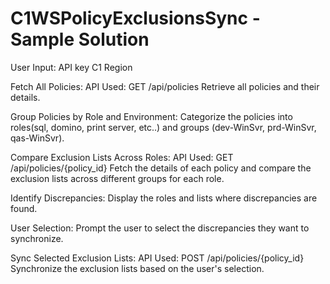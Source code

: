 # C1WSPolicyExclusionsSync - Sample Solution

User Input:
  API key
  C1 Region 
  
Fetch All Policies:
  API Used: GET /api/policies
  Retrieve all policies and their details.
  
Group Policies by Role and Environment:
  Categorize the policies into roles(sql, domino, print server, etc..) and groups (dev-WinSvr, prd-WinSvr, qas-WinSvr).
  
Compare Exclusion Lists Across Roles:
  API Used: GET /api/policies/{policy_id}
  Fetch the details of each policy and compare the exclusion lists across different groups for each role.
  
Identify Discrepancies:
  Display the roles and lists where discrepancies are found.
  
User Selection:
  Prompt the user to select the discrepancies they want to synchronize.
  
Sync Selected Exclusion Lists:
  API Used: POST /api/policies/{policy_id}
  Synchronize the exclusion lists based on the user's selection.
